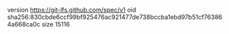 version https://git-lfs.github.com/spec/v1
oid sha256:830cbde6ccf99bf925476ac921477de738bccba1ebd97b51cf763864a668ca0c
size 15116
